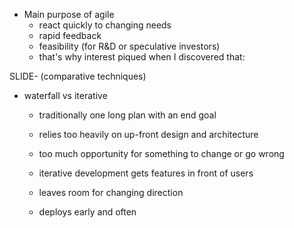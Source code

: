 + Main purpose of agile
  * react quickly to changing needs
  * rapid feedback
  * feasibility (for R&D or speculative investors)
  * that's why interest piqued when I discovered that:

SLIDE- (comparative techniques)

  * waterfall vs iterative
    - traditionally one long plan with an end goal
    - relies too heavily on up-front design and architecture
    - too much opportunity for something to change or go wrong

    - iterative development gets features in front of users
    - leaves room for changing direction
    - deploys early and often
